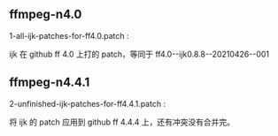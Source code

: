 
## ffmpeg-n4.0

1-all-ijk-patches-for-ff4.0.patch :

ijk 在 github ff 4.0 上打的 patch，等同于 ff4.0--ijk0.8.8--20210426--001

## ffmpeg-n4.4.1

2-unfinished-ijk-patches-for-ff4.4.1.patch :

将 ijk 的 patch 应用到 github ff 4.4.4 上，还有冲突没有合并完。